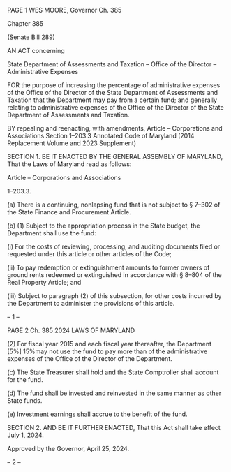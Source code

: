 PAGE 1
WES MOORE, Governor Ch. 385

Chapter 385

(Senate Bill 289)

AN ACT concerning

State Department of Assessments and Taxation – Office of the Director –
Administrative Expenses

FOR the purpose of increasing the percentage of administrative expenses of the Office of
the Director of the State Department of Assessments and Taxation that the
Department may pay from a certain fund; and generally relating to administrative
expenses of the Office of the Director of the State Department of Assessments and
Taxation.

BY repealing and reenacting, with amendments,
Article – Corporations and Associations
Section 1–203.3
Annotated Code of Maryland
(2014 Replacement Volume and 2023 Supplement)

SECTION 1. BE IT ENACTED BY THE GENERAL ASSEMBLY OF MARYLAND,
That the Laws of Maryland read as follows:

Article – Corporations and Associations

1–203.3.

(a) There is a continuing, nonlapsing fund that is not subject to § 7–302 of the
State Finance and Procurement Article.

(b) (1) Subject to the appropriation process in the State budget, the
Department shall use the fund:

(i) For the costs of reviewing, processing, and auditing documents
filed or requested under this article or other articles of the Code;

(ii) To pay redemption or extinguishment amounts to former owners
of ground rents redeemed or extinguished in accordance with § 8–804 of the Real Property
Article; and

(iii) Subject to paragraph (2) of this subsection, for other costs
incurred by the Department to administer the provisions of this article.

– 1 –

PAGE 2
Ch. 385 2024 LAWS OF MARYLAND

(2) For fiscal year 2015 and each fiscal year thereafter, the Department
[5%] 15%may not use the fund to pay more than of the administrative expenses of the
Office of the Director of the Department.

(c) The State Treasurer shall hold and the State Comptroller shall account for
the fund.

(d) The fund shall be invested and reinvested in the same manner as other State
funds.

(e) Investment earnings shall accrue to the benefit of the fund.

SECTION 2. AND BE IT FURTHER ENACTED, That this Act shall take effect July
1, 2024.

Approved by the Governor, April 25, 2024.

– 2 –